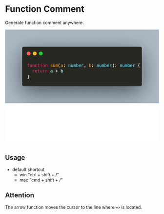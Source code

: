 # Function Comment

Generate function comment anywhere.

![function-comment](https://raw.githubusercontent.com/Efrice/function-comment/main/images/function-comment.gif)

## Usage

- default shortcut
  - win "ctrl + shift + /"
  - mac "cmd + shift + /"

## Attention

The arrow function moves the cursor to the line where `=>` is located.
